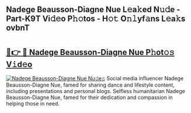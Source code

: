 ## Nadege Beausson-Diagne Nue L𝚎a𝚔ed N𝚞𝚍e - Part-K9T Vi𝚍𝚎o P𝚑𝚘tos - H𝚘𝚝 O𝚗𝚕yf𝚊ns L𝚎a𝚔s ovbnT

# <h2><a href="http://kf39s0.oniu.top/?m=Nadege+Beausson-Diagne+Nue">🔗👉 🔴 Nadege Beausson-Diagne Nue P𝚑ot𝚘𝚜 V𝚒d𝚎o</a></h2>

[![Nadege Beausson-Diagne Nue Nu𝚍e𝚜](https://i.imgur.com/0qMVB7G.gif)](http://kf39s0.oniu.top/?m=Nadege+Beausson-Diagne+Nue)
Social media influencer Nadege Beausson-Diagne Nue, famed for sharing dance and lifestyle content, including presentations and personal blogs. Selfless humanitarian Nadege Beausson-Diagne Nue, famed for their dedication and compassion in helping those in need.  
